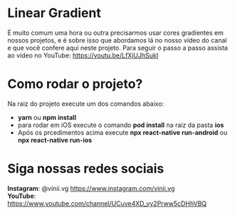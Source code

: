 # Linear Gradient

É muito comum uma hora ou outra precisarmos usar cores gradientes em nossos projetos, e é sobre isso que abordamos lá no nosso vídeo do canal e que você confere aqui neste projeto.
Para seguir o passo a passo assista ao vídeo no YouTube: https://youtu.be/LfXjUJhSukI

# Como rodar o projeto?

Na raiz do projeto execute um dos comandos abaixo:
- **yarn** ou **npm install**
- para rodar em iOS execute o comando **pod install** na raiz da pasta **ios**
- Após os prcedimentos acima execute **npx react-native run-android** ou **npx react-native run-ios**

# Siga nossas redes sociais 
**Instagram**: @vinii.vg https://www.instagram.com/vinii.vg  
**YouTube**: https://www.youtube.com/channel/UCuve4XD_yy2Prww5cDHhVBQ
